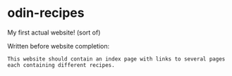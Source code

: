 # odin-recipes
My first actual website! (sort of)

Written before website completion:

    This website should contain an index page with links to several pages
    each containing different recipes.


